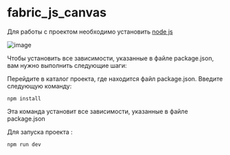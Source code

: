 # fabric_js_canvas

Для работы с проектом необходимо установить [node js ](https://nodejs.org/en/download/)

![image](https://github.com/ScherbakovM/fabric_js_canvas/assets/109952823/ea69634d-93b6-4718-8c7f-5df792fe6b7f) 

Чтобы установить все зависимости, указанные в файле package.json, вам нужно выполнить следующие шаги:

Перейдите в каталог проекта, где находится файл package.json.
Введите следующую команду:
```
npm install
```
Эта команда установит все зависимости, указанные в файле package.json

Для запуска проекта :
```
npm run dev
````   

